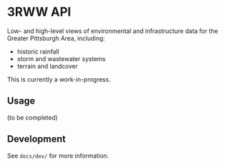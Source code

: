 # 3RWW API

Low- and high-level views of environmental and infrastructure data for the Greater Pittsburgh Area, including:

* historic rainfall
* storm and wastewater systems
* terrain and landcover

This is currently a work-in-progress.

## Usage

(to be completed)

## Development

See `docs/dev/` for more information.
